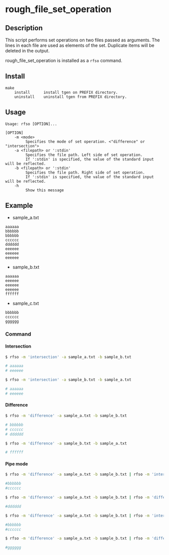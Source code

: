 # rough_file_set_operation

## Description
This script performs set operations on two files passed as arguments.
The lines in each file are used as elements of the set.
Duplicate items will be deleted in the output.

rough_file_set_operation is installed as a `rfso` command.

## Install

```
make
    install      install tgen on PREFIX directory.
    uninstall    uninstall tgen from PREFIX directory.
```

## Usage

```
Usage: rfso [OPTION]...

[OPTION]
    -m <mode>
         Specifies the mode of set operation. <"difference" or "intersection">
    -a <filepath> or ':stdin'
         Specifies the file path. Left side of set operation.
         If ':stdin' is specified, the value of the standard input will be reflected.
    -b <filepath> or ':stdin'
         Specifies the file path. Right side of set operation.
         If ':stdin' is specified, the value of the standard input will be reflected.
    -h
         Show this message
```

## Example
* sample_a.txt
```
aaaaaa
bbbbbb
bbbbbb
cccccc
dddddd
eeeeee
eeeeee
eeeeee
```

* sample_b.txt
```
aaaaaa
eeeeee
eeeeee
eeeeee
ffffff
```

* sample_c.txt
```
bbbbbb
cccccc
gggggg
```

### Command
#### Intersection
```bash
$ rfso -m 'intersection' -a sample_a.txt -b sample_b.txt

# aaaaaa
# eeeeee
```

```bash
$ rfso -m 'intersection' -a sample_b.txt -b sample_a.txt

# aaaaaa
# eeeeee
```

#### Difference
```bash
$ rfso -m 'difference' -a sample_a.txt -b sample_b.txt

# bbbbbb
# cccccc
# dddddd
```

```bash
$ rfso -m 'difference' -a sample_b.txt -b sample_a.txt

# ffffff
```

#### Pipe mode
```bash
$ rfso -m 'difference' -a sample_a.txt -b sample_b.txt | rfso -m 'intersection' -a ':stdin' -b sample_c.txt

#bbbbbb
#cccccc
```

```bash
$ rfso -m 'difference' -a sample_a.txt -b sample_b.txt | rfso -m 'difference' -a ':stdin' -b sample_c.txt

#dddddd
```

```bash
$ rfso -m 'difference' -a sample_a.txt -b sample_b.txt | rfso -m 'intersection' -a sample_c.txt -b ':stdin'

#bbbbbb
#cccccc
```

```bash
$ rfso -m 'difference' -a sample_a.txt -b sample_b.txt | rfso -m 'difference' -a sample_c.txt -b ':stdin'

#gggggg
```
